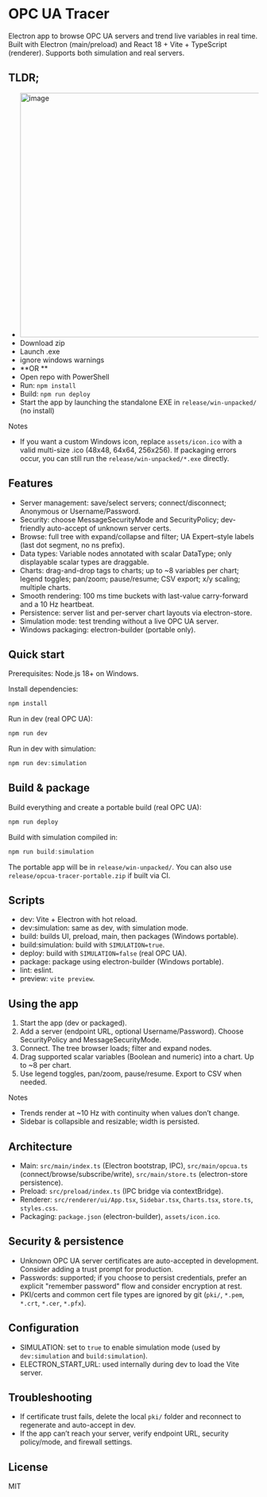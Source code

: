# OPC UA Tracer

Electron app to browse OPC UA servers and trend live variables in real time. Built with Electron (main/preload) and React 18 + Vite + TypeScript (renderer). Supports both simulation and real servers.

## TLDR;
- <img width="1293" height="491" alt="image" src="https://github.com/user-attachments/assets/43a97387-9501-45ba-b1cb-1b9715b8723a" />
- Download zip
- Launch .exe
- ignore windows warnings
- **OR **
- Open repo with PowerShell
- Run: `npm install`
- Build: `npm run deploy`
- Start the app by launching the standalone EXE in `release/win-unpacked/` (no install)

Notes
- If you want a custom Windows icon, replace `assets/icon.ico` with a valid multi-size .ico (48x48, 64x64, 256x256). If packaging errors occur, you can still run the `release/win-unpacked/*.exe` directly.

## Features
- Server management: save/select servers; connect/disconnect; Anonymous or Username/Password.
- Security: choose MessageSecurityMode and SecurityPolicy; dev-friendly auto-accept of unknown server certs.
- Browse: full tree with expand/collapse and filter; UA Expert–style labels (last dot segment, no ns prefix).
- Data types: Variable nodes annotated with scalar DataType; only displayable scalar types are draggable.
- Charts: drag-and-drop tags to charts; up to ~8 variables per chart; legend toggles; pan/zoom; pause/resume; CSV export; x/y scaling; multiple charts.
- Smooth rendering: 100 ms time buckets with last-value carry-forward and a 10 Hz heartbeat.
- Persistence: server list and per-server chart layouts via electron-store.
- Simulation mode: test trending without a live OPC UA server.
- Windows packaging: electron-builder (portable only).

## Quick start
Prerequisites: Node.js 18+ on Windows.

Install dependencies:

```powershell
npm install
```

Run in dev (real OPC UA):

```powershell
npm run dev
```

Run in dev with simulation:

```powershell
npm run dev:simulation
```

## Build & package
Build everything and create a portable build (real OPC UA):

```powershell
npm run deploy
```

Build with simulation compiled in:

```powershell
npm run build:simulation
```

The portable app will be in `release/win-unpacked/`. You can also use `release/opcua-tracer-portable.zip` if built via CI.

## Scripts
- dev: Vite + Electron with hot reload.
- dev:simulation: same as dev, with simulation mode.
- build: builds UI, preload, main, then packages (Windows portable).
- build:simulation: build with `SIMULATION=true`.
- deploy: build with `SIMULATION=false` (real OPC UA).
- package: package using electron-builder (Windows portable).
- lint: eslint.
- preview: `vite preview`.

## Using the app
1. Start the app (dev or packaged).
2. Add a server (endpoint URL, optional Username/Password). Choose SecurityPolicy and MessageSecurityMode.
3. Connect. The tree browser loads; filter and expand nodes.
4. Drag supported scalar variables (Boolean and numeric) into a chart. Up to ~8 per chart.
5. Use legend toggles, pan/zoom, pause/resume. Export to CSV when needed.

Notes
- Trends render at ~10 Hz with continuity when values don’t change.
- Sidebar is collapsible and resizable; width is persisted.

## Architecture
- Main: `src/main/index.ts` (Electron bootstrap, IPC), `src/main/opcua.ts` (connect/browse/subscribe/write), `src/main/store.ts` (electron-store persistence).
- Preload: `src/preload/index.ts` (IPC bridge via contextBridge).
- Renderer: `src/renderer/ui/App.tsx`, `Sidebar.tsx`, `Charts.tsx`, `store.ts`, `styles.css`.
- Packaging: `package.json` (electron-builder), `assets/icon.ico`.

## Security & persistence
- Unknown OPC UA server certificates are auto-accepted in development. Consider adding a trust prompt for production.
- Passwords: supported; if you choose to persist credentials, prefer an explicit "remember password" flow and consider encryption at rest.
- PKI/certs and common cert file types are ignored by git (`pki/`, `*.pem`, `*.crt`, `*.cer`, `*.pfx`).

## Configuration
- SIMULATION: set to `true` to enable simulation mode (used by `dev:simulation` and `build:simulation`).
- ELECTRON_START_URL: used internally during dev to load the Vite server.

## Troubleshooting
- If certificate trust fails, delete the local `pki/` folder and reconnect to regenerate and auto-accept in dev.
- If the app can’t reach your server, verify endpoint URL, security policy/mode, and firewall settings.

## License
MIT





